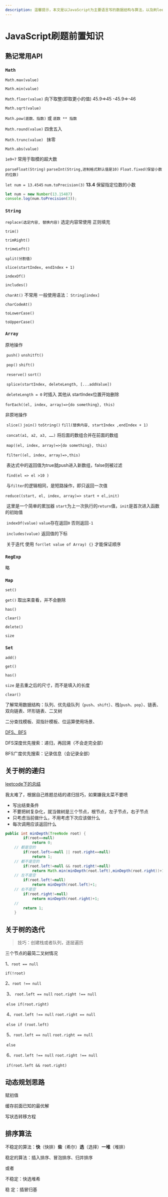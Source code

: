 ```yaml
---
description: 温馨提示，本文是以JavaScript为主要语言写的数据结构与算法，以及刷leetcode的记录
---
```


# JavaScript刷题前置知识

## 熟记常用API 

### `Math` 

`Math.max(value)`

 `Math.min(value)` 

`Math.floor(value)` 向下取整(即取更小的值)  45.9=>45 -45.9=>-46

 `Math.sqrt(value)` 

`Math.pow(底数、指数)`  或  `底数 ** 指数`

`Math.round(value)`  四舍五入

`Math.trunc(value) ` 抹零

`Math.abs(value)`

 `1e9+7` 常用于取模的超大数

`parseFloat(String)` `parseInt(String,进制格式默认值是10)` `Float.fixed(保留小数的位数)`

`let num = 13.4545`  `num.toPrecision(3)` **13.4** 保留指定位数的小数

```javascript
let num = new Number(13.15487)
console.log(num.toPrecision(3));
```

### `String`

`replace(选定内容, 替换内容)`  选定内容常使用 正则填充

`trim()` 

`trimRight()` 

`trimeLeft()`

`split(分割值)` 

 `slice(startIndex, endIndex + 1)`

`indexOf()`

`includes()`

`charAt()`  不常用  一般使用语法： `String[index]`

`charCodeAt()`

`toLowerCase()`

`toUpperCase()`

###  `Array` 

原地操作

​	`push()` `unshitft()`

​	`pop()` `shift()`

​	`reserve()`  `sort()`

​	`splice(startIndex, deleteLength, [...addValue])` 

​			`deleteLength = 0` 时插入  其他从 startIndex位置开始删除

​	`forEach((el, index, array)=>{do something}, this)` 

非原地操作

​	`slice()` `join()` `toString()` `fill(替换内容, startIndex ,endIndex + 1)`

​	`concat(a1, a2, a3, ……)` 将后面的数组合并在前面的数组

​	`map((el, index, array)=>{do something}, this)`

​	`filter((el, index, array)=>,this)`

​		表达式中的返回值为true就push进入新数组，false则被过滤

​	`find(el => el >10 )`

​		与`filter`的逻辑相同，是短路操作，即只返回一次值

​	`reduce((start, el, index, array)=> start + el,init)`

​		这里是一个简单的累加器 `start`为上一次执行的`return`值，`init`是首次进入函数的初始值

​	`indexOf(value)`  `value`存在返回`0` 否则返回`-1`

​	`includes(value)` 返回值的下标

​	关于迭代 使用 `for(let value of Array) {}` 才能保证顺序

### `RegExp`

略

###  `Map`

`set()`

`get()` 取出来查看，并不会删除

`has()`

`clear()`

`delete()`

`size`

###  `Set`

`add()`

`get()`

`has()`

`size` 是去重之后的尺寸，而不是填入的长度

`clear()`



了解常用数据结构：队列、优先级队列（`push`、`shift`）、栈(`push`、`pop`）、链表、双向链表、环形链表、二叉树

二分查找模板、双指针模板、位运算使用场景、

[DFS、BFS](https://zhuanlan.zhihu.com/p/24986203)

DFS深度优先搜索：递归，再回溯（不会走完全部）

BFS广度优先搜索：记录信息（会记录全部）

## 关于树的递归

[leetcode下的总结](https://leetcode-cn.com/problems/minimum-depth-of-binary-tree/comments/)

我太难了，根据自己练题总结的递归技巧，如果嫌我太菜不要喷

- 写出结束条件
- 不要把树复杂化，就当做树是三个节点，根节点，左子节点，右子节点
- 只考虑当前做什么，不用考虑下次应该做什么
- 每次调用应该返回什么

```java
public int minDepth(TreeNode root) {
        if(root==null)
            return 0;
    // 都是空的
        if(root.left==null || root.right==null)
            return 1;
    // 都不是空的
        if(root.left!=null && root.right!=null)
            return Math.min(minDepth(root.left),minDepth(root.right))+1;
    // 左不是空
        if(root.left!=null)
            return minDepth(root.left)+1;
    // 右不是空
        if(root.right!=null)
            return minDepth(root.right)+1;
    // 
        return 1;
    }
```

## 关于树的迭代

> 技巧：创建栈或者队列，逐层遍历

三个节点的最简二叉树情况

1、`root == null`  

`if(!root)`

2、`root !== null`

​		3、 `root.left == null` 	`root.right !== null`

​		`else if(root.right)`

​		4、`root.left !== null` 	`root.right == null`

​		`else if (root.left)`

​		5、`root.left == null` 	`root.right == null`

​		`else`

​		6、`root.left !== null` 	`root.right !== null`

​		`if(root.left && root.right)`

## 动态规划思路

赋初值

缓存前面已知的最优解

写状态转移方程

## 排序算法

不稳定的算法：**快**（快排）**些**（希尔）**选**（选择）**一堆**（堆排）

稳定的算法：插入排序、冒泡排序、归并排序

或者

不稳定：快选堆希

稳   定：插冒归基